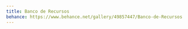 ```yaml
---
title: Banco de Recursos
behance: https://www.behance.net/gallery/49857447/Banco-de-Recursos
---
```


